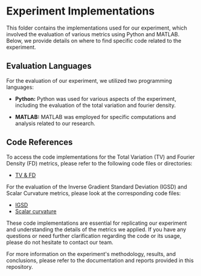 # Experiment Implementations

This folder contains the implementations used for our experiment, which involved the evaluation of various metrics using Python and MATLAB. Below, we provide details on where to find specific code related to the experiment.

## Evaluation Languages
For the evaluation of our experiment, we utilized two programming languages:

- **Python:** Python was used for various aspects of the experiment, including the evaluation of the total variation and fourier density.

- **MATLAB:** MATLAB was employed for specific computations and analysis related to our research.

## Code References
To access the code implementations for the Total Variation (TV) and Fourier Density (FD) metrics, please refer to the following code files or directories:

- [TV & FD](https://github.com/Boniface316/qaoa_landscape)

For the evaluation of the Inverse Gradient Standard Deviation (IGSD) and Scalar Curvature metrics, please look at the corresponding code files:

- [IGSD](igsd.m)
- [Scalar curvature](scalarCurvature.m)

These code implementations are essential for replicating our experiment and understanding the details of the metrics we applied. If you have any questions or need further clarification regarding the code or its usage, please do not hesitate to contact our team.

For more information on the experiment's methodology, results, and conclusions, please refer to the documentation and reports provided in this repository.